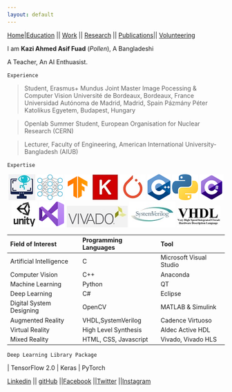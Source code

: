 ```yaml
---
layout: default
---
```


[Home](./)|[Education](./education.html) || [Work](./experience.html) || [Research](./projects.html) || [Publications](./publications.html)|| [Volunteering](./volunteering.html)

I am **Kazi Ahmed Asif Fuad** (_Pollen_), A Bangladeshi

A Teacher, An AI Enthuasist. 

```
Experience
```
> Student, Erasmus+ Mundus Joint Master Image Pocessing & Computer Vision 
> Université de Bordeaux, Bordeaux, France 
Universidad Autónoma de Madrid, Madrid, Spain
Pázmány Péter Katolikus Egyetem, Budapest, Hungary

> Openlab Summer Student, European Organisation for Nuclear Research (CERN) 

> Lecturer, Faculty of Engineering, American International University-Bangladesh (AIUB)

```
Expertise
```

<center>
<img src="/assets/img/cv.jpg" alt="Computer Vision">
<img src="/assets/img/DL.jpg" alt="Deep Learning"> <img src="/assets/img/tf.png" alt="TensorFlow"> <img src="/assets/img/keras.jpg" alt="Keras"> 
<img src="/assets/img/pytorch.jpg" alt="PyTorch"> <img src="/assets/img/C++.png" alt="C++"> 
<img src="/assets/img/python.png" alt="Python"> <img src="/assets/img/Cs.png" alt="C#">
<img src="/assets/img/unity3d.jpg" alt="Unity 3D"> <img src="/assets/img/vs.png" alt="Visual Studio">
<img src="/assets/img/vivado.jpg" alt="Vivado HLS"> <img src="/assets/img/sv.jpg" alt="SystemVerilog">
<img src="/assets/img/vhdl.jpg" alt="VHDL">
</center>


| Field of Interest       | Programming Languages | Tool |
|:-------------|:------------------|:------|
| Artificial Intelligence           | C | Microsoft Visual Studio  |
| Computer Vision | C++   | Anaconda  |
| Machine Learning           | Python      | QT   |
| Deep Learning          | C# | Eclipse  |
| Digital System Designing| OpenCV| MATLAB & Simulink |
| Augmented Reality| VHDL,SystemVerilog| Cadence Virtuoso |
| Virtual Reality| High Level Synthesis| Aldec Active HDL |
| Mixed Reality| HTML, CSS, Javascript| Vivado, Vivado HLS|

```
Deep Learning Library Package
```

| TensorFlow 2.0 | Keras |  PyTorch

[Linkedin](https://www.linkedin.com/in/asif-fuad/) || [gitHub](https://github.com/asifahmedfuad/) ||[Facebook](https://www.facebook.com/pollenaif) ||[Twitter](https://www.twitter.com/pollenaif) ||[Instagram](https://www.instagram.com/pollenaif)


